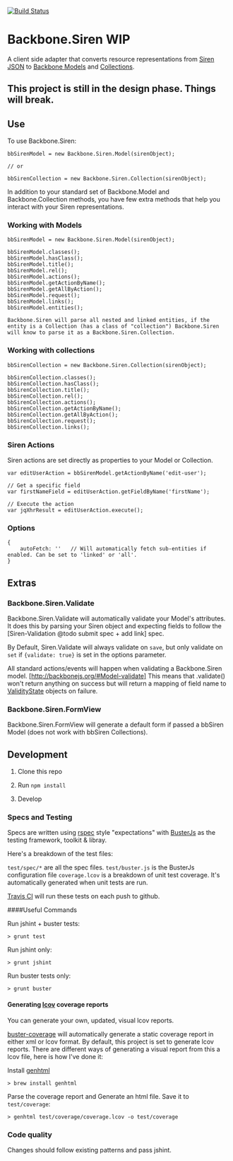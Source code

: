 [![Build Status](https://travis-ci.org/kiva/backbone.siren.png)](https://travis-ci.org/kiva/backbone.siren)
# Backbone.Siren WIP

A client side adapter that converts resource representations from [Siren JSON](https://github.com/kevinswiber/siren) to [Backbone Models](http://backbonejs.org/#Model) and [Collections](http://backbonejs.org/#Collection).

## This project is still in the design phase.  Things will break.

## Use

To use Backbone.Siren:

```
bbSirenModel = new Backbone.Siren.Model(sirenObject);

// or

bbSirenCollection = new Backbone.Siren.Collection(sirenObject);
```

In addition to your standard set of Backbone.Model and Backbone.Collection methods, you have few extra methods that help you interact with your Siren representations.

### Working with Models

```
bbSirenModel = new Backbone.Siren.Model(sirenObject);

bbSirenModel.classes();
bbSirenModel.hasClass();
bbSirenModel.title();
bbSirenModel.rel();
bbSirenModel.actions();
bbSirenModel.getActionByName();
bbSirenModel.getAllByAction();
bbSirenModel.request();
bbSirenModel.links();
bbSirenModel.entities();

Backbone.Siren will parse all nested and linked entities, if the entity is a Collection (has a class of "collection") Backbone.Siren will know to parse it as a Backbone.Siren.Collection.
```

### Working with collections

```
bbSirenCollection = new Backbone.Siren.Collection(sirenObject);

bbSirenCollection.classes();
bbSirenCollection.hasClass();
bbSirenCollection.title();
bbSirenCollection.rel();
bbSirenCollection.actions();
bbSirenCollection.getActionByName();
bbSirenCollection.getAllByAction();
bbSirenCollection.request();
bbSirenCollection.links();
```

### Siren Actions

Siren actions are set directly as properties to your Model or Collection.

```
var editUserAction = bbSirenModel.getActionByName('edit-user');

// Get a specific field
var firstNameField = editUserAction.getFieldByName('firstName');

// Execute the action
var jqXhrResult = editUserAction.execute();

```

### Options

```
{
    autoFetch: ''   // Will automatically fetch sub-entities if enabled. Can be set to 'linked' or 'all'.
}
```

## Extras

### Backbone.Siren.Validate

Backbone.Siren.Validate will automatically validate your Model's attributes.
It does this by parsing your Siren object and expecting fields to follow the [Siren-Validation @todo submit spec + add link] spec.

By Default, Siren.Validate will always validate on `save`, but only validate on `set` if `{validate: true}` is set in the options parameter.

All standard actions/events will happen when validating a Backbone.Siren model. [http://backbonejs.org/#Model-validate]
This means that .validate() won't return anything on success but will return a mapping of field name to [ValidityState](https://developer.mozilla.org/en-US/docs/DOM/ValidityState) objects on failure.

### Backbone.Siren.FormView

Backbone.Siren.FormView will generate a default form if passed a bbSiren Model (does not work with bbSiren Collections).


## Development

1. Clone this repo

2. Run `npm install`

3. Develop

### Specs and Testing

Specs are written using [rspec](http://rspec.info/) style "expectations" with [BusterJs](http://docs.busterjs.org/en/latest/) as the testing framework, toolkit & libray.

Here's a breakdown of the test files:

`test/spec/*` are all the spec files.
`test/buster.js` is the BusterJs configuration file
`coverage.lcov` is a breakdown of unit test coverage. It's automatically generated when unit tests are run.

[Travis CI](travis-ci.org/kiva/backbone.siren) will run these tests on each push to github.

####Useful Commands

Run jshint + buster tests:
```
> grunt test
```

Run jshint only:
```
> grunt jshint
```

Run buster tests only:
```
> grunt buster
```

#### Generating [lcov]() coverage reports

You can generate your own, updated, visual lcov reports.

[buster-coverage](https://github.com/ebi/buster-coverage) will automatically generate a static coverage report in either xml or lcov format.
By default, this project is set to generate lcov reports.  There are different ways of generating a visual report from this a lcov file, here is how I've done it:

Install [genhtml](http://linux.die.net/man/1/genhtml)
```
> brew install genhtml
```

Parse the coverage report and Generate an html file.  Save it to `test/coverage`:
```
> genhtml test/coverage/coverage.lcov -o test/coverage
```

### Code quality

Changes should follow existing patterns and pass jshint.


